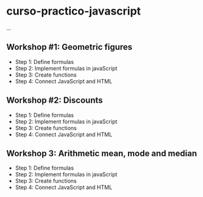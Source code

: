 # curso-practico-javascript

...

## Workshop #1: Geometric figures

- Step 1: Define formulas
- Step 2: Implement formulas in javaScript
- Step 3: Create functions
- Step 4: Connect JavaScript and HTML

## Workshop #2: Discounts

- Step 1: Define formulas
- Step 2: Implement formulas in javaScript
- Step 3: Create functions
- Step 4: Connect JavaScript and HTML

## Workshop 3: Arithmetic mean, mode and median

- Step 1: Define formulas
- Step 2: Implement formulas in javaScript
- Step 3: Create functions
- Step 4: Connect JavaScript and HTML